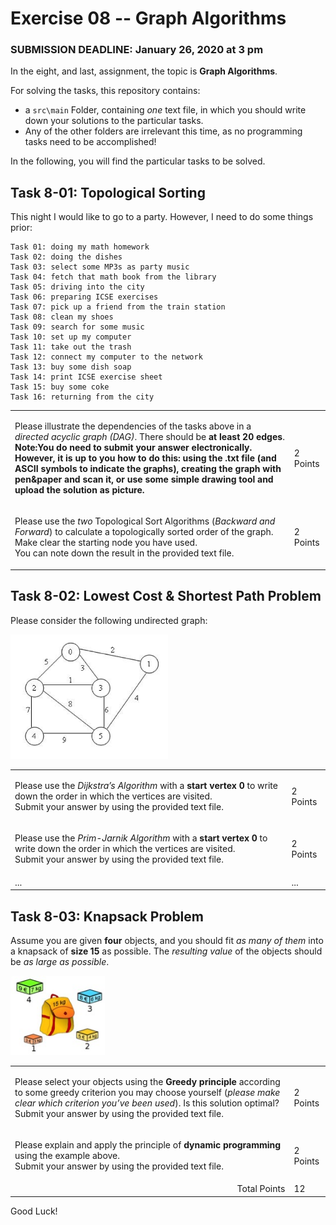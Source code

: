 # Exercise 08 -- Graph Algorithms
### SUBMISSION DEADLINE: January 26, 2020 at 3 pm

In the eight, and last, assignment, the topic is **Graph Algorithms**.

For solving the tasks, this repository contains:

* a `src\main` Folder, containing *one* text file, in which you should write down your solutions to the particular tasks.
* Any of the other folders are irrelevant this time, as no programming tasks need to be accomplished!

In the following, you will find the particular tasks to be solved.


## Task 8-01: Topological Sorting

This night I would like to go to a party. However, I need to do some things prior: 

```
Task 01: doing my math homework
Task 02: doing the dishes
Task 03: select some MP3s as party music
Task 04: fetch that math book from the library
Task 05: driving into the city
Task 06: preparing ICSE exercises
Task 07: pick up a friend from the train station    
Task 08: clean my shoes
Task 09: search for some music
Task 10: set up my computer
Task 11: take out the trash
Task 12: connect my computer to the network
Task 13: buy some dish soap
Task 14: print ICSE exercise sheet
Task 15: buy some coke
Task 16: returning from the city
```

<table border="0">
  <tr>
   <td>
   
Please illustrate the dependencies of the tasks above in a *directed acyclic graph (DAG)*. There should be **at least 20 edges**.  
**Note:You do need to submit your answer electronically. However, it is up to you how to do this: using the .txt file (and ASCII symbols to indicate the graphs), creating the graph with pen&paper and scan it, or use some simple drawing tool and upload the solution as picture.**    
   
   </td>

<td> 2 Points</td>
  </tr>
<tr>
  <td>

Please use the *two* Topological Sort Algorithms (*Backward and Forward*) to calculate a topologically sorted order of the graph. Make clear the starting node you have used.  
You can note down the result in the provided text file. 
  
  </td>
  <td>2 Points</td>
</tr>
</table>

## Task 8-02: Lowest Cost & Shortest Path Problem

Please consider the following undirected graph:

<img src="./pics/graph-dijkstra.png" width="50%"/>

<table border="0">
  <tr>
   <td>
   
Please use the *Dijkstra’s Algorithm* with a **start vertex 0** to write down the order in which the vertices are visited.  
Submit your answer by using the provided text file.

</td>

<td>2 Points</td>
  </tr>
<tr>
  <td>
  
  Please use the *Prim-Jarnik Algorithm* with a **start vertex 0** to write down the order in which the vertices are visited.  
  Submit your answer by using the provided text file.
  
  </td>
  <td>2 Points</td>
</tr>
<tr>
  <td>...</td>
  <td>...</td>
</tr>
</table>

## Task 8-03: Knapsack Problem

Assume you are given **four** objects, and you should fit *as many of them* into a knapsack of **size 15** as possible. The *resulting value* of the objects should be *as large as possible*.

<img src="./pics/knapsack.jpg" width="30%"/>

<table border="0">
  <tr>
   <td>
   
Please select your objects using the **Greedy principle** according to some greedy criterion you may choose yourself (*please make clear which criterion you’ve been used*). Is this solution optimal?   Submit your answer by using the provided text file.   
   
   </td>

<td>2 Points</td>
  </tr>
<tr>
  <td>
  
  Please explain and apply the principle of **dynamic programming** using the example above.  
  Submit your answer by using the provided text file.
  
  </td>
  <td>2 Points</td>
</tr>
<tr>
  <td align="right">Total Points</td>
    <td>12</td>
</tr>
</table>

Good Luck!
